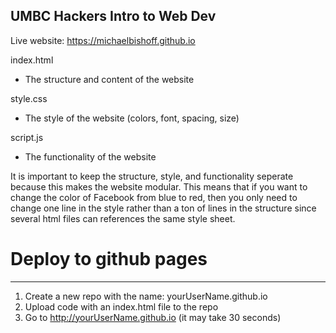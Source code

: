 UMBC Hackers Intro to Web Dev
-------------------------------------
Live website: https://michaelbishoff.github.io

index.html
 - The structure and content of the website

style.css
 - The style of the website (colors, font, spacing, size)

script.js
 - The functionality of the website

It is important to keep the structure, style, and functionality seperate because this makes the website modular. This means that if you want to change the color of Facebook from blue to red, then you only need to change one line in the style rather than a ton of lines in the structure since several html files can references the same style sheet.

# Deploy to github pages
-------------------------------------
1. Create a new repo with the name: yourUserName.github.io
2. Upload code with an index.html file to the repo
3. Go to http://yourUserName.github.io (it may take 30 seconds)



